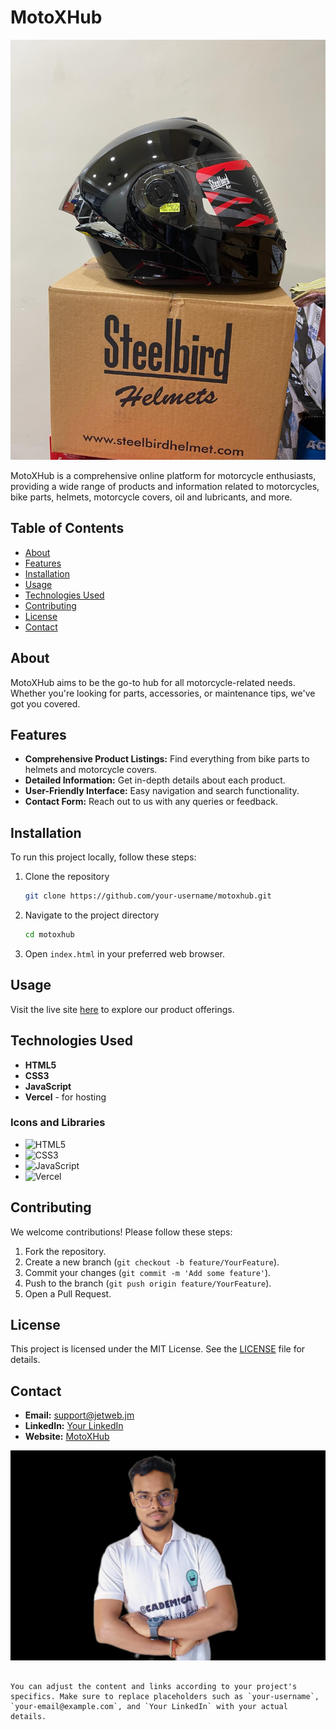 # MotoXHub

![MotoXHub](./h1.png)

MotoXHub is a comprehensive online platform for motorcycle enthusiasts, providing a wide range of products and information related to motorcycles, bike parts, helmets, motorcycle covers, oil and lubricants, and more.

## Table of Contents

- [About](#about)
- [Features](#features)
- [Installation](#installation)
- [Usage](#usage)
- [Technologies Used](#technologies-used)
- [Contributing](#contributing)
- [License](#license)
- [Contact](#contact)

## About

MotoXHub aims to be the go-to hub for all motorcycle-related needs. Whether you're looking for parts, accessories, or maintenance tips, we've got you covered.

## Features

- **Comprehensive Product Listings:** Find everything from bike parts to helmets and motorcycle covers.
- **Detailed Information:** Get in-depth details about each product.
- **User-Friendly Interface:** Easy navigation and search functionality.
- **Contact Form:** Reach out to us with any queries or feedback.

## Installation

To run this project locally, follow these steps:

1. Clone the repository
    ```sh
    git clone https://github.com/your-username/motoxhub.git
    ```
2. Navigate to the project directory
    ```sh
    cd motoxhub
    ```
3. Open `index.html` in your preferred web browser.

## Usage

Visit the live site [here](https://motoxhub.vercel.app) to explore our product offerings.

## Technologies Used

- **HTML5**
- **CSS3**
- **JavaScript**
- **Vercel** - for hosting

### Icons and Libraries

- ![HTML5](https://img.icons8.com/color/48/000000/html-5.png)
- ![CSS3](https://img.icons8.com/color/48/000000/css3.png)
- ![JavaScript](https://img.icons8.com/color/48/000000/javascript.png)
- ![Vercel](https://img.icons8.com/nolan/48/vercel.png)

## Contributing

We welcome contributions! Please follow these steps:

1. Fork the repository.
2. Create a new branch (`git checkout -b feature/YourFeature`).
3. Commit your changes (`git commit -m 'Add some feature'`).
4. Push to the branch (`git push origin feature/YourFeature`).
5. Open a Pull Request.

## License

This project is licensed under the MIT License. See the [LICENSE](LICENSE) file for details.

## Contact

- **Email:** support@jetweb.jm
- **LinkedIn:** [Your LinkedIn](https://www.linkedin.com/in/psyschology)
- **Website:** [MotoXHub](https://motoxhub.vercel.app)

![MotoXHub](./gopal.png)
```

You can adjust the content and links according to your project's specifics. Make sure to replace placeholders such as `your-username`, `your-email@example.com`, and `Your LinkedIn` with your actual details.
